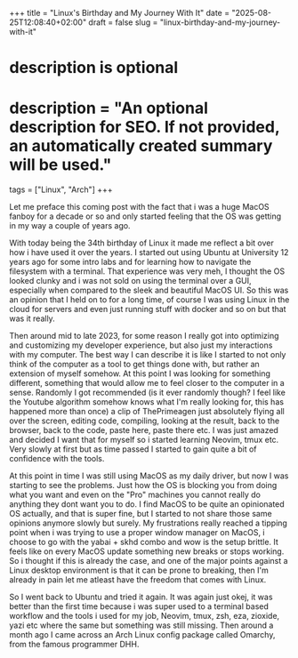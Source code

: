 +++
title = "Linux's Birthday and My Journey With It"
date = "2025-08-25T12:08:40+02:00"
draft = false
slug = "linux-birthday-and-my-journey-with-it"

#
# description is optional
#
# description = "An optional description for SEO. If not provided, an automatically created summary will be used."

tags = ["Linux", "Arch"]
+++

Let me preface this coming post with the fact that
i was a huge MacOS fanboy for a decade or so and only started feeling that the
OS was getting in my way a couple of years ago.

With today being the 34th birthday of Linux it made me reflect a bit over how i
have used it over the years. I started out using Ubuntu at University 12 years
ago for some intro labs and for learning how to navigate the filesystem with a
terminal. That experience was very meh, I thought the OS looked clunky and i was
not sold on using the terminal over a GUI, especially when compared to the sleek
and beautiful MacOS UI. So this was an opinion that I held on to for a long
time, of course I was using Linux in the cloud for servers and even just running
stuff with docker and so on but that was it really.

Then around mid to late 2023, for some reason I really got into optimizing
and customizing my developer experience, but also just my interactions with my
computer. The best way I can describe it is like I started to not only think of
the computer as a tool to get things done with, but rather an extension of
myself somehow. At this point I was looking for something different, something
that would allow me to feel closer to the computer in a sense. Randomly I got
recommended (is it ever randomly though? I feel like the Youtube algorithm
somehow knows what I'm really looking for, this has happened more than once) a
clip of ThePrimeagen just absolutely flying all over the screen, editing code,
compiling, looking at the result, back to the browser, back to the code, paste
here, paste there etc. I was just amazed and decided I want that for myself so i
started learning Neovim, tmux etc. Very slowly at first but as time passed I
started to gain quite a bit of confidence with the tools.

At this point in time I was still using MacOS as my daily driver, but now I was
starting to see the problems. Just how the OS is blocking you from doing what
you want and even on the "Pro" machines you cannot really do anything they dont
want you to do. I find MacOS to be quite an opinionated OS actually, and that is
super fine, but I started to not share those same opinions anymore slowly but
surely. My frustrations really reached a tipping point when i was trying to use
a proper window manager on MacOS, i choose to go with the yabai + skhd combo and
wow is the setup brittle. It feels like on every MacOS update something new
breaks or stops working. So i thought if this is already the case, and one of
the major points against a Linux desktop environment is that it can be prone to
breaking, then I'm already in pain let me atleast have the freedom that comes
with Linux.

So I went back to Ubuntu and tried it again. It was again just okej, it was
better than the first time because i was super used to a terminal based workflow
and the tools i used for my job, Neovim, tmux, zsh, eza, zioxide, yazi etc where
the same but something was still missing. Then around a month ago I came across
an Arch Linux config package called Omarchy, from the famous programmer DHH. 


